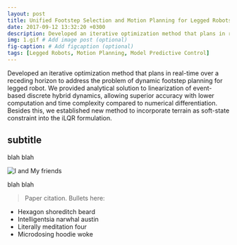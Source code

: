 ```yaml
---
layout: post
title: Unified Footstep Selection and Motion Planning for Legged Robots 
date: 2017-09-12 13:32:20 +0300
description: Developed an iterative optimization method that plans in real-time over a receding horizon to address the problem of dynamic footstep planning for legged robot. # Add post description (optional)
img: 1.gif # Add image post (optional)
fig-caption: # Add figcaption (optional)
tags: [Legged Robots, Motion Planning, Model Predictive Control]
---
```

Developed an iterative optimization method that plans in real-time over a receding horizon to address the problem of dynamic footstep planning for legged robot. We provided analytical solution to linearization of event-based discrete hybrid dynamics, allowing superior accuracy with lower computation and time complexity compared to numerical differentiation. Besides this, we established new method to incorporate terrain as soft-state constraint into the iLQR formulation.

## subtitle
blah blah

![I and My friends]({{site.baseurl}}/assets/img/we-in-rest.jpg)

blah blah

>Paper citation.
Bullets here:

* Hexagon shoreditch beard
* Intelligentsia narwhal austin
* Literally meditation four
* Microdosing hoodie woke